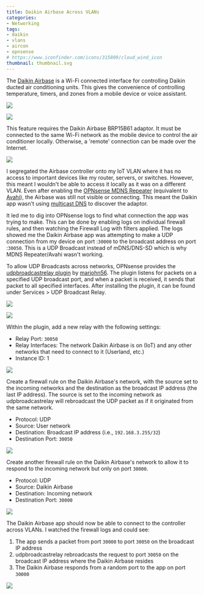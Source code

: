 ```yaml
---
title: Daikin Airbase Across VLANs
categories:
- Networking
tags:
- daikin
- vlans
- aircon
- opnsense
# https://www.iconfinder.com/icons/315809/cloud_wind_icon
thumbnail: thumbnail.svg
---
```


The [Daikin Airbase](https://www.daikin.com.au/controllers/daikin-airbase) is a Wi-Fi connected interface for controlling Daikin ducted air conditioning units. This gives the convenience of controlling temperature, timers, and zones from a mobile device or voice assistant.

![](app-02.png)

![](app-01.png)

This feature requires the Daikin Airbase BRP15B61 adaptor. It must be connected to the same Wi-Fi network as the mobile device to control the air conditioner locally. Otherwise, a 'remote' connection can be made over the Internet.

![](adapter.jpg)

I segregated the Airbase controller onto my IoT VLAN where it has no access to important devices like my router, servers, or switches. However, this meant I wouldn't be able to access it locally as it was on a different VLAN. Even after enabling the [OPNsense MDNS Repeater](https://docs.opnsense.org/manual/how-tos/multicast-dns.html) (equivalent to [Avahi](https://docs.netgate.com/pfsense/en/latest/packages/avahi.html)), the Airbase was still not visible or connecting. This meant the Daikin app wasn't using [multicast DNS](https://en.wikipedia.org/wiki/Multicast_DNS) to discover the adaptor.

It led me to dig into OPNsense logs to find what connection the app was trying to make. This can be done by enabling logs on individual firewall rules, and then watching the Firewall Log with filters applied. The logs showed me the Daikin Airbase app was attempting to make a UDP connection from my device on port :`30000` to the broadcast address on port :`30050`. This is a UDP Broadcast instead of mDNS/DNS-SD which is why MDNS Repeater/Avahi wasn't working.

To allow UDP Broadcasts across networks, OPNsense provides the [udpbroadcastrelay plugin](https://github.com/opnsense/plugins/tree/master/net/udpbroadcastrelay) by [marjohn56](https://github.com/marjohn56/udpbroadcastrelay). The plugin listens for packets on a specified UDP broadcast port, and when a packet is received, it sends that packet to all specified interfaces. After installing the plugin, it can be found under Services > UDP Broadcast Relay.

![](plugin-02.png)

![](plugin-01.png)

Within the plugin, add a new relay with the following settings:

- Relay Port: `30050`
- Relay Interfaces: The network Daikin Airbase is on (IoT) and any other networks that need to connect to it (Userland, etc.)
- Instance ID: 1

![](step-01.png)

Create a firewall rule on the Daikin Airbase's network, with the source set to the incoming networks and the destination as the broadcast IP address (the last IP address). The source is set to the incoming network as udpbroadcastrelay will rebroadcast the UDP packet as if it originated from the same network.

- Protocol: UDP
- Source: User network
- Destination: Broadcast IP address (i.e., `192.168.3.255/32`)
- Destination Port: `30050`

![](step-02.png)

Create another firewall rule on the Daikin Airbase's network to allow it to respond to the incoming network but only on port `30000`.

- Protocol: UDP
- Source: Daikin Airbase
- Destination: Incoming network
- Destination Port: `30000`

![](step-03.png)

The Daikin Airbase app should now be able to connect to the controller across VLANs. I watched the firewall logs and could see:

1. The app sends a packet from port `30000` to port `30050` on the broadcast IP address
2. udpbroadcastrelay rebroadcasts the request to port `30050` on the broadcast IP address where the Daikin Airbase resides
3. The Daikin Airbase responds from a random port to the app on port `30000`

![](firewall-log.png)
